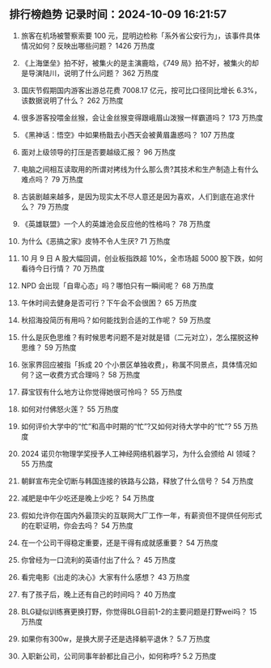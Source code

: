 
## 排行榜趋势 记录时间：2024-10-09 16:21:57
  
  1. 旅客在机场被警察索要 100 元，昆明边检称「系外省公安行为」，该事件具体情况如何？反映出哪些问题？ 1426 万热度
    
  2. 《上海堡垒》拍不好，被集火的是主演鹿晗，《749 局》拍不好，被集火的却是导演陆川，说明了什么问题？ 362 万热度
    
  3. 国庆节假期国内游客出游总花费 7008.17 亿元，按可比口径同比增长 6.3%，该数据说明了什么？ 262 万热度
    
  4. 很多游客投喂金丝猴，会让金丝猴变得跟峨眉山泼猴一样霸道吗？ 173 万热度
    
  5. 《黑神话：悟空》中如果杨戬去小西天会被黄眉蛊惑吗？ 107 万热度
    
  6. 面对上级领导的打压是否要越级汇报？ 96 万热度
    
  7. 电脑之间相互读取用的所谓对拷线为什么那么贵?其技术和生产制造上有什么难点吗？ 79 万热度
    
  8. 古装剧越来越多，是因为现实太不尽人意还是因为喜欢，人们到底在追求什么？ 79 万热度
    
  9. 《英雄联盟》一个人的英雄池会反应他的性格吗？ 78 万热度
    
  10. 为什么《恶搞之家》皮特不令人生厌? 71 万热度
    
  11. 10 月 9 日 A 股大幅回调，创业板指跌超 10%，全市场超 5000 股下跌，如何看待今日行情？ 70 万热度
    
  12. NPD 会出现「自卑心态」吗？哪怕只有一瞬间呢？ 68 万热度
    
  13. 午休时间去健身是否可行？下午会不会很困？ 65 万热度
    
  14. 秋招海投简历有用吗？如何能找到合适的工作呢？ 59 万热度
    
  15. 什么是灰色思维？有时候思考问题不是对就是错（二元对立），怎么摆脱这种思维？ 59 万热度
    
  16. 张家界回应被指「拆成 20 个小景区单独收费」，称属不同景点，具体情况如何？这一收费方式合理吗？ 58 万热度
    
  17. 薛宝钗有什么地方让你觉得她很可怜吗？ 55 万热度
    
  18. 如何对付佛怒火莲？ 55 万热度
    
  19. 如何评价大学中的“忙”和高中时期的“忙”?又如何对待大学中的“忙”? 55 万热度
    
  20. 2024 诺贝尔物理学奖授予人工神经网络机器学习，为什么会颁给 AI 领域？ 55 万热度
    
  21. 朝鲜宣布完全切断与韩国连接的铁路与公路，释放了什么信号？ 54 万热度
    
  22. 减肥是中午少吃还是晚上少吃？ 54 万热度
    
  23. 假如允许你在国内外最顶尖的互联网大厂工作一年，有薪资但不提供任何形式的在职证明，你会去吗？ 54 万热度
    
  24. 在一个公司干得稳定重要，还是干得有成就感重要？ 54 万热度
    
  25. 你曾经为一口流利的英语付出了什么？ 45 万热度
    
  26. 看完电影《出走的决心》大家有什么感想？ 43 万热度
    
  27. 有了孩子后，晚上还有自己的时间吗？ 40 万热度
    
  28. BLG疑似训练赛更换打野，你觉得BLG目前1-2的主要问题是打野wei吗？ 15 万热度
    
  29. 如果你有300w，是换大房子还是选择躺平退休？ 5.7 万热度
    
  30. 入职新公司，公司同事年龄都比自己小，如何称呼? 5.2 万热度
    